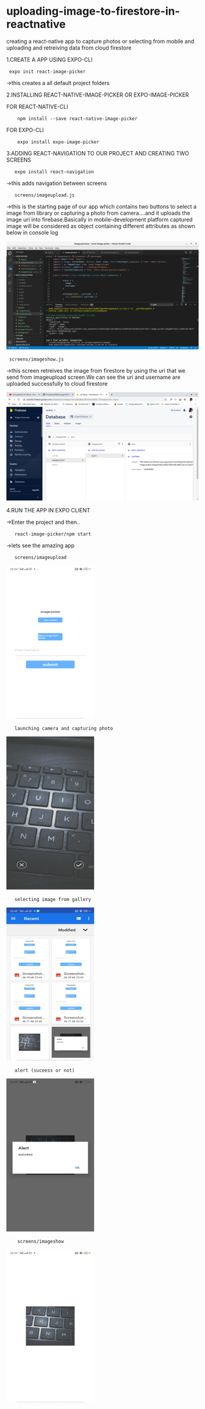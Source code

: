 # uploading-image-to-firestore-in-reactnative
creating a react-native app to capture photos or selecting from mobile and uploading and retreiving data from cloud firestore

  1.CREATE A APP USING EXPO-CLI
  
     expo init react-image-picker
   ->this creates a all default project folders
   
  2.INSTALLING REACT-NATIVE-IMAGE-PICKER OR EXPO-IMAGE-PICKER
     
   FOR REACT-NATIVE-CLI
           
        npm install --save react-native-image-picker
   FOR EXPO-CLI
    
        expo install expo-image-picker
        
  3.ADDING REACT-NAVIGATION TO OUR PROJECT AND CREATING TWO SCREENS
  
       expo install react-navigation
     
   ->this adds navigation between screens
    
       screens/imageupload.js
       
   ->this is the starting page of our app which contains two buttons to select a image from library or capturing a photo from camera....and it uploads the      image uri into firebase.Basically in mobile-development platform captured image will be considered as object containing different attributes as shown      below in console log
   
   ![](images/Screenshot%20from%202020-06-08%2023-45-49.png)
     
     screens/imageshow.js
     
   ->this screen retreives the image from firestore by using the uri that we send from imageupload screen.We can see the uri and username are uploaded successfully to cloud firestore
  
   ![](images/Screenshot%20from%202020-06-08%2023-44-37.png)
   
  4.RUN THE APP IN EXPO CLIENT
  
   ->Enter the project and then..
    
       react-image-picker/npm start
       
   ->lets see the amazing app 
   
       screens/imageupload
       
   <img src="images/Screenshot_2020-06-08-23-34-24-50_f73b71075b1de7323614b647fe394240.png" width="230" height="400">
     
       launching camera and capturing photo
       
   <img src="images/Screenshot_2020-06-08-23-34-44-09.png" width="230" height="400">
   
       selecting image from gallery
       
   <img src="images/Screenshot_2020-06-08-23-43-36-65.png" width="230" height="400">
       
       alert (suceess or not)
       
   <img src="images/Screenshot_2020-06-08-23-39-09-60_f73b71075b1de7323614b647fe394240.png" width="230" height="400">
   
        screens/imageshow
 
   <img src="images/Screenshot_2020-06-08-23-39-16-77_f73b71075b1de7323614b647fe394240.png" width="230" height="400">
